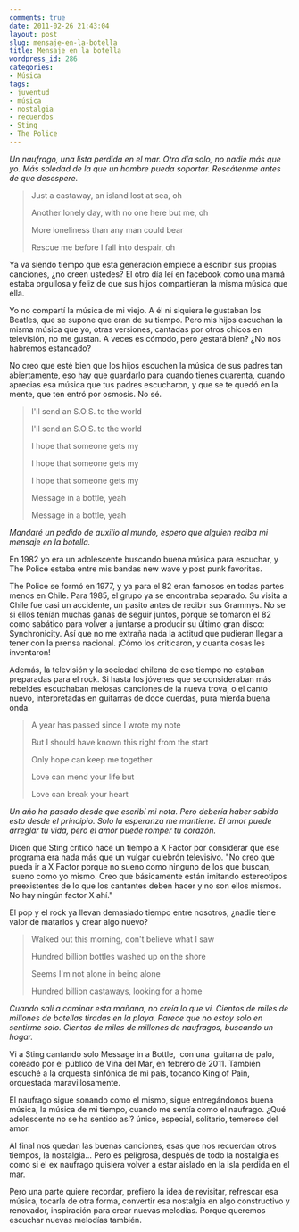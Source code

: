 ```yaml
---
comments: true
date: 2011-02-26 21:43:04
layout: post
slug: mensaje-en-la-botella
title: Mensaje en la botella
wordpress_id: 286
categories:
- Música
tags:
- juventud
- música
- nostalgia
- recuerdos
- Sting
- The Police
---
```


_Un naufrago, una lista perdida en el mar. Otro día solo, no nadie más que yo. Más soledad de la que un hombre pueda soportar. Rescátenme antes de que desespere._


> Just a castaway, an island lost at sea, oh
>
> Another lonely day, with no one here but me, oh
>
> More loneliness than any man could bear
>
> Rescue me before I fall into despair, oh


Ya va siendo tiempo que esta generación empiece a escribir sus propias canciones, ¿no creen ustedes? El otro día leí en facebook como una mamá estaba orgullosa y feliz de que sus hijos compartieran la misma música que ella.

Yo no compartí la música de mi viejo. A él ni siquiera le gustaban los Beatles, que se supone que eran de su tiempo. Pero mis hijos escuchan la misma música que yo, otras versiones, cantadas por otros chicos en televisión, no me gustan. A veces es cómodo, pero ¿estará bien? ¿No nos habremos estancado?

No creo que esté bien que los hijos escuchen la música de sus padres tan abiertamente, eso hay que guardarlo para cuando tienes cuarenta, cuando aprecias esa música que tus padres escucharon, y que se te quedó en la mente, que ten entró por osmosis. No sé.


> I'll send an S.O.S. to the world
>
> I'll send an S.O.S. to the world
>
>I hope that someone gets my
>
> I hope that someone gets my
>
>I hope that someone gets my
>
>Message in a bottle, yeah
> 
>Message in a bottle, yeah


_Mandaré un pedido de auxilio al mundo, espero que alguien reciba mi mensaje en la botella._

En 1982 yo era un adolescente buscando buena música para escuchar, y The Police estaba entre mis bandas new wave y post punk favoritas.

The Police se formó en 1977, y ya para el 82 eran famosos en todas partes menos en Chile. Para 1985, el grupo ya se encontraba separado. Su visita a Chile fue casi un accidente, un pasito antes de recibir sus Grammys. No se si ellos tenían muchas ganas de seguir juntos, porque se tomaron el 82 como sabático para volver a juntarse a producir su último gran disco: Synchronicity. Así que no me extraña nada la actitud que pudieran llegar a tener con la prensa nacional. ¡Cómo los criticaron, y cuanta cosas les inventaron!

Además, la televisión y la sociedad chilena de ese tiempo no estaban preparadas para el rock. Si hasta los jóvenes que se consideraban más rebeldes escuchaban melosas canciones de la nueva trova, o el canto nuevo, interpretadas en guitarras de doce cuerdas, pura mierda buena onda.


> A year has passed since I wrote my note
>
>But I should have known this right from the start
>
>Only hope can keep me together
>
>Love can mend your life but
>
>Love can break your heart


_Un año ha pasado desde que escribí mi nota. Pero debería haber sabido esto desde el principio. Solo la esperanza me mantiene. El amor puede arreglar tu vida, pero el amor puede romper tu corazón._

Dicen que Sting criticó hace un tiempo a X Factor por considerar que ese programa era nada más que un vulgar culebrón televisivo. "No creo que pueda ir a X Factor porque no sueno como ninguno de los que buscan,  sueno como yo mismo. Creo que básicamente están imitando estereotipos preexistentes de lo que los cantantes deben hacer y no son ellos mismos. No hay ningún factor X ahí."

El pop y el rock ya llevan demasiado tiempo entre nosotros, ¿nadie tiene valor de matarlos y crear algo nuevo?


> Walked out this morning, don't believe what I saw
>
>Hundred billion bottles washed up on the shore
>
>Seems I'm not alone in being alone
>
>Hundred billion castaways, looking for a home


_Cuando salí a caminar esta mañana, no creía lo que ví. Cientos de miles de millones de botellas tiradas en la playa. Parece que no estoy solo en sentirme solo. Cientos de miles de millones de naufragos, buscando un hogar._

Vi a Sting cantando solo Message in a Bottle,  con una  guitarra de palo, coreado por el público de Viña del Mar, en febrero de 2011. También escuché a la orquesta sinfónica de mi país, tocando King of Pain, orquestada maravillosamente.

El naufrago sigue sonando como el mismo, sigue entregándonos buena música, la música de mi tiempo, cuando me sentía como el naufrago. ¿Qué adolescente no se ha sentido así? único, especial, solitario, temeroso del amor.

Al final nos quedan las buenas canciones, esas que nos recuerdan otros tiempos, la nostalgia... Pero es peligrosa, después de todo la nostalgia es como si el ex naufrago quisiera volver a estar aislado en la isla perdida en el mar.

Pero una parte quiere recordar, prefiero la idea de revisitar, refrescar esa música, tocarla de otra forma, convertir esa nostalgia en algo constructivo y renovador, inspiración para crear nuevas melodías. Porque queremos escuchar nuevas melodías también.


